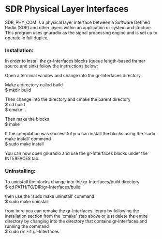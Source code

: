 <h1>SDR Physical Layer Interfaces</h1>

SDR_PHY_COM is a physical layer interface between a Software Defined Radio (SDR) and other layers within an application or system architecture. This program uses gnuradio as the signal processing engine and is set up to operate in full duplex.

<h3>Installation:</h3>

In order to install the gr-Interfaces blocks (queue length-based framer source and sink) follow the instructions below:

Open a terminal window and change into the gr-Interfaces directory.

Make a directory called build
<br>$ mkdir build

Then change into the directory and cmake the parent directory
<br>$ cd build
<br>$ cmake ..

Then make the blocks
<br>$ make

If the compilation was successful you can install the blocks using the 'sudo make install' command
<br>$ sudo make install

You can now open gnuradio and use the gr-Interfaces blocks under the INTERFACES tab.

<h3>Uninstalling:</h3>

To uninstall the blocks change into the gr-Interfaces/build directory
<br>$ cd PATH/TO/DIR/gr-Interfaces/build

then use the 'sudo make uninstall' command
<br>$ sudo make uninstall

from here you can remake the gr-Interfaces library by following the installation section from the 'cmake' step above or just delete the entire directory by changing into the directory that contains gr-Interfaces and running the command
<br>$ sudo rm -rf gr-Interfaces

